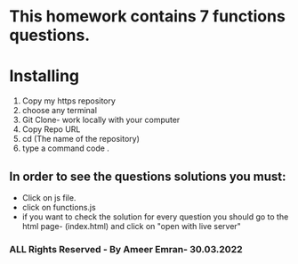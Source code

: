 # This homework contains 7 functions questions.

# Installing 
1. Copy my https repository
2. choose any terminal
3. Git Clone- work locally with your computer
4. Copy Repo URL
5. cd (The name of the repository)
6. type a command code .

## In order to see the questions solutions you must:
* Click on js file.
* click on functions.js
* if you want to check the solution for every question you should go to the html page- (index.html) 
   and click on "open with live server"

### ALL Rights Reserved - By Ameer Emran- 30.03.2022
